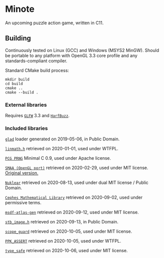 # Minote
An upcoming puzzle action game, written in C11.

## Building
Continuously tested on Linux (GCC) and Windows (MSYS2 MinGW). Should be
portable to any platform with OpenGL 3.3 core profile and any
standards-compliant compiler.

Standard CMake build process:
```
mkdir build
cd build
cmake ..
cmake --build .
```

### External libraries
Requires [`GLFW`](https://www.glfw.org/) 3.3 and
[`HarfBuzz`](http://harfbuzz.org/).

### Included libraries
[`glad`](https://glad.dav1d.de/) loader generated on 2019-05-06, in
Public Domain.

[`linmath.h`](https://github.com/datenwolf/linmath.h) retrieved on
2020-01-01, used under WTFPL.

[`PCG PRNG`](https://www.pcg-random.org/) Minimal C 0.9, used under Apache
license.

[`SMAA (OpenGL port)`](https://github.com/turol/smaaDemo) retrieved on
2020-02-29, used under MIT license.
[Original version.](https://www.iryoku.com/smaa/)

[`Nuklear`](https://github.com/Immediate-Mode-UI/Nuklear) retrieved on
2020-08-13, used under dual MIT license / Public Domain.

[`Cephes Mathematical Library`](https://www.netlib.org/cephes) retrieved on
2020-09-02, used under permissive terms.

[`msdf-atlas-gen`](https://github.com/Chlumsky/msdf-atlas-gen) retrieved on
2020-09-12, used under MIT license.

[`stb_image.h`](https://github.com/nothings/stb/blob/master/stb_image.h)
retrieved on 2020-09-13, in Public Domain.

[`scope_guard`](https://github.com/Neargye/scope_guard) retrieved on 2020-10-05,
used under MIT license.

[`PPK_ASSERT`](https://github.com/gpakosz/PPK_ASSERT) retrieved on 2020-10-05,
used under WTFPL.

[`type_safe`](https://github.com/foonathan/type_safe) retrieved on 2020-10-06,
used under MIT license.
